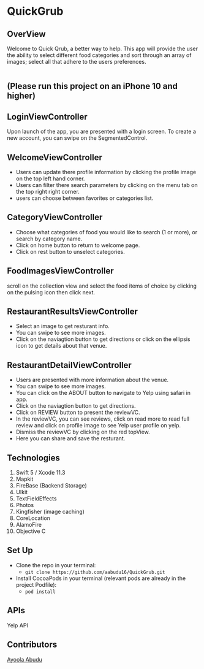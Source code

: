 # QuickGrub

## OverView
Welcome to Quick Qrub, a better way to help.
This app will provide the user the ability to select different food categories and sort through an array of images; select
all that adhere to the users preferences.

```

```
## (Please run this project on an iPhone 10 and higher)

## LoginViewController
Upon launch of the app, you are presented with a login screen. 
To create a new account, you can swipe on the SegmentedControl.

## WelcomeViewController
- Users can update there profile information by clicking the profile image on the top left hand corner. 
- Users can filter there search parameters by clicking on the menu tab on the top right right corner. 
- users can choose between favorites or categories list.

## CategoryViewController

- Choose what categories of food you would like to search (1 or more),
or search by category name.
- Click on home button to return to welcome page. 
- Click on rest button to unselect categories. 

## FoodImagesViewController

scroll on the collection view and select the food items of choice by clicking on the pulsing icon
then click next.

## RestaurantResultsViewController

- Select an image to get resturant info.
- You can swipe to see more images.
- Click on the naviagtion button to get directions or click on the ellipsis icon to get details about that venue.

## RestaurantDetailViewController

- Users are presented with more information about the venue.
- You can swipe to see more images.
- You can click on the ABOUT button to navigate to Yelp using safari in app.
- Click on the naviagtion button to get directions. 
- Click on REVIEW button to present the reviewVC.  
- In the reviewVC, you can see reviews, click on read more to read full review and click on profile image to see Yelp user profile on yelp. 
- Dismiss the reviewVC by clicking on the red topView. 
- Here you can share and save the resturant. 

## Technologies
1. Swift 5 / Xcode 11.3
2. Mapkit
3. FireBase (Backend Storage)
4. UIkit
5. TextFieldEffects
6. Photos
7. Kingfisher (image caching)
8. CoreLocation
9. AlamoFire
10. Objective C

   
## Set Up
- Clone the repo in your terminal:
  - ```git clone https://github.com/aabudu16/QuickGrub.git```
- Install CocoaPods in your terminal (relevant pods are already in the project Podfile):
  - ```pod install```
  
## APIs
Yelp API

## Contributors
[Ayoola Abudu](https://github.com/aabudu16)



